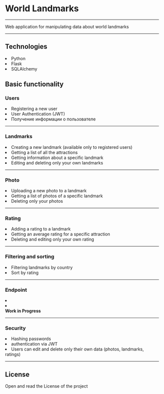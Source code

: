 <h1>World Landmarks</h1>
<hr>
<p>Web application for manipulating data about world landmarks</p>
<hr>
<h2>Technologies</h2>
<li>Python</li>
<li>Flask</li>
<li>SQLAlchemy</li>
<h2>Basic functionality</h2>
<h3>Users</h3>
<li>Registering a new user</li>
<li>User Authentication (JWT)</li>
<li>Получение информации о пользователе</li>
<hr>
<h3>Landmarks</h3>
<li>Creating a new landmark (available only to registered users)</li>
<li>Getting a list of all the attractions</li>
<li>Getting information about a specific landmark</li>
<li>Editing and deleting only your own landmarks</li>
<hr>
<h3>Photo</h3>
<li>Uploading a new photo to a landmark</li>
<li>Getting a list of photos of a specific landmark</li>
<li>Deleting only your photos</li>
<hr>
<h3>Rating</h3>
<li>Adding a rating to a landmark</li>
<li>Getting an average rating for a specific attraction</li>
<li>Deleting and editing only your own rating</li>
<hr>
<h3>Filtering and sorting</h3>
<li>Filtering landmarks by country</li>
<li>Sort by rating</li>
<hr>
<h3>Endpoint</h3>
<li></li>
<li></li>
<b>Work in Progress</b>
<hr>
<h3>Security</h3>
<li>Hashing passwords</li>
<li>authentication via JWT</li>
<li>Users can edit and delete only their own data (photos, landmarks, ratings)</li>
<hr>
<h2>License</h2>
<p>Open and read the License of the project</p>
